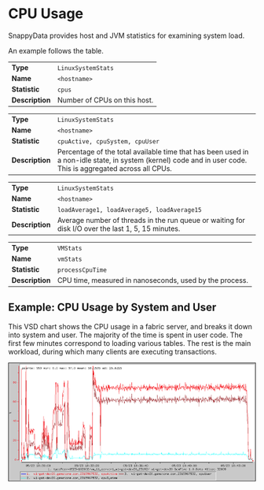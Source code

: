 # CPU Usage


SnappyData provides host and JVM statistics for examining system load.

An example follows the table.

|                 |                                                        |
|-----------------|--------------------------------------------------------|
| **Type**        | `LinuxSystemStats`  |
| **Name**        | `<hostname> ` |
| **Statistic**   | `cpus`              |
| **Description** | Number of CPUs on this host.                           |

|                 |                                                                                                                                                              |
|-----------------|--------------------------------------------------------------------------------------------------------------------------------------------------------------|
| **Type**        | `LinuxSystemStats`                                                                                                        |
| **Name**        | `<hostname> `                                                                                                       |
| **Statistic**   | `cpuActive, cpuSystem, cpuUser `                                                                                          |
| **Description** | Percentage of the total available time that has been used in a non-idle state, in system (kernel) code and in user code. This is aggregated across all CPUs. |

|                 |                                                                                                    |
|-----------------|----------------------------------------------------------------------------------------------------|
| **Type**        | `LinuxSystemStats`                                              |
| **Name**        | `<hostname> `                                             |
| **Statistic**   | `loadAverage1, loadAverage5, loadAverage15 `                    |
| **Description** | Average number of threads in the run queue or waiting for disk I/O over the last 1, 5, 15 minutes. |

|                 |                                                         |
|-----------------|---------------------------------------------------------|
| **Type**        | `VMStats`            |
| **Name**        | `vmStats`            |
| **Statistic**   | `processCpuTime`     |
| **Description** | CPU time, measured in nanoseconds, used by the process. |

<a id="example-cpuusage"></a>
## Example: CPU Usage by System and User

This VSD chart shows the CPU usage in a fabric server, and breaks it down into system and user. The majority of the time is spent in user code. The first few minutes correspond to loading various tables. The rest is the main workload, during which many clients are executing transactions.

![](../Images/vsd/vsd_cpu.png)
